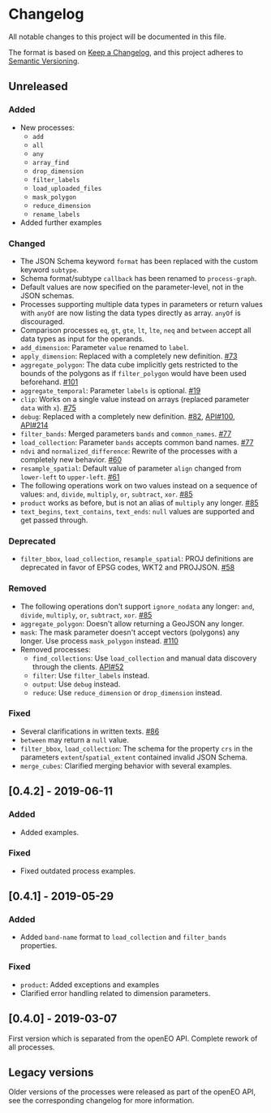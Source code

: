 # Changelog
All notable changes to this project will be documented in this file.

The format is based on [Keep a Changelog](https://keepachangelog.com/en/1.0.0/),
and this project adheres to [Semantic Versioning](https://semver.org/spec/v2.0.0.html).

## Unreleased

### Added
- New processes:
    - `add`
    - `all`
    - `any`
    - `array_find`
    - `drop_dimension`
    - `filter_labels`
    - `load_uploaded_files`
    - `mask_polygon`
    - `reduce_dimension`
    - `rename_labels`
- Added further examples

### Changed
- The JSON Schema keyword `format` has been replaced with the custom keyword `subtype`.
- Schema format/subtype `callback` has been renamed to `process-graph`.
- Default values are now specified on the parameter-level, not in the JSON schemas.
- Processes supporting multiple data types in parameters or return values with `anyOf` are now listing the data types directly as array. `anyOf` is discouraged.
- Comparison processes `eq`, `gt`, `gte`, `lt`, `lte`, `neq` and `between` accept all data types as input for the operands.
- `add_dimension`: Parameter `value` renamed to `label`.
- `apply_dimension`: Replaced with a completely new definition. [#73](https://github.com/Open-EO/openeo-processes/issues/73)
- `aggregate_polygon`: The data cube implicitly gets restricted to the bounds of the polygons as if `filter_polygon` would have been used beforehand. [#101](https://github.com/Open-EO/openeo-processes/issues/101)
- `aggregate_temporal`: Parameter `labels` is optional. [#19](https://github.com/Open-EO/openeo-processes/issues/19)
- `clip`: Works on a single value instead on arrays (replaced parameter `data` with `x`). [#75](https://github.com/Open-EO/openeo-processes/issues/75)
- `debug`: Replaced with a completely new definition. [#82](https://github.com/Open-EO/openeo-processes/issues/71), [API#100](https://github.com/Open-EO/openeo-api/issues/100), [API#214](https://github.com/Open-EO/openeo-api/issues/214)
- `filter_bands`: Merged parameters `bands` and `common_names`. [#77](https://github.com/Open-EO/openeo-processes/issues/77)
- `load_collection`: Parameter `bands` accepts common band names. [#77](https://github.com/Open-EO/openeo-processes/issues/77)
- `ndvi` and `normalized_difference`: Rewrite of the processes with a completely new behavior. [#60](https://github.com/Open-EO/openeo-processes/issues/60)
- `resample_spatial`: Default value of parameter `align` changed from `lower-left` to `upper-left`. [#61](https://github.com/Open-EO/openeo-processes/issues/61)
- The following operations work on two values instead on a sequence of values: `and`, `divide`, `multiply`, `or`, `subtract`, `xor`. [#85](https://github.com/Open-EO/openeo-processes/issues/85)
- `product` works as before, but is not an alias of `multiply` any longer. [#85](https://github.com/Open-EO/openeo-processes/issues/85)
- `text_begins`, `text_contains`, `text_ends`: `null` values are supported and get passed through.

### Deprecated
- `filter_bbox`, `load_collection`, `resample_spatial`: PROJ definitions are deprecated in favor of EPSG codes, WKT2 and PROJJSON. [#58](https://github.com/Open-EO/openeo-processes/issues/58)

### Removed
- The following operations don't support `ignore_nodata` any longer: `and`, `divide`, `multiply`, `or`, `subtract`, `xor`. [#85](https://github.com/Open-EO/openeo-processes/issues/85)
- `aggregate_polygon`: Doesn't allow returning a GeoJSON any longer.
- `mask`: The mask parameter doesn't accept vectors (polygons) any longer. Use process `mask_polygon` instead. [#110](https://github.com/Open-EO/openeo-processes/issues/110)
- Removed processes:
    - `find_collections`: Use `load_collection` and manual data discovery through the clients. [API#52](https://github.com/Open-EO/openeo-api/issues/52)
    - `filter`: Use `filter_labels` instead.
    - `output`: Use `debug` instead.
    - `reduce`: Use `reduce_dimension` or `drop_dimension` instead.

### Fixed
- Several clarifications in written texts. [#86](https://github.com/Open-EO/openeo-processes/issues/86)
- `between` may return a `null` value.
- `filter_bbox`, `load_collection`: The schema for the property `crs` in the parameters `extent`/`spatial_extent` contained invalid JSON Schema.
- `merge_cubes`: Clarified merging behavior with several examples.

## [0.4.2] - 2019-06-11

### Added
- Added examples.

### Fixed
- Fixed outdated process examples.

## [0.4.1] - 2019-05-29

### Added
- Added `band-name` format to `load_collection` and `filter_bands` properties.

### Fixed
- `product`: Added exceptions and examples
- Clarified error handling related to dimension parameters.

## [0.4.0] - 2019-03-07
First version which is separated from the openEO API. Complete rework of all processes.

## Legacy versions
Older versions of the processes were released as part of the openEO API, see the corresponding changelog for more information.

